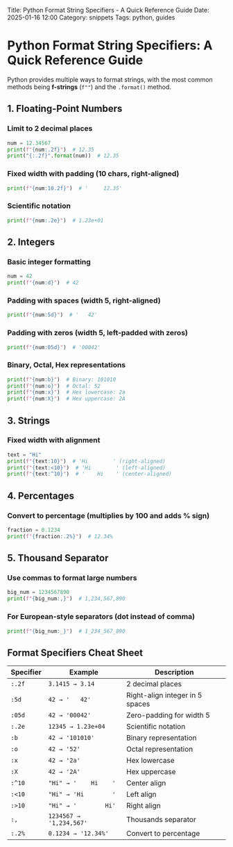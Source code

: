 Title: Python Format String Specifiers - A Quick Reference Guide
Date: 2025-01-16 12:00
Category: snippets
Tags: python, guides

# Python Format String Specifiers: A Quick Reference Guide

Python provides multiple ways to format strings, with the most common methods being **f-strings** (`f""`) and
the `.format()` method.

## 1. Floating-Point Numbers

### Limit to 2 decimal places

```python
num = 12.34567
print(f"{num:.2f}")  # 12.35
print("{:.2f}".format(num))  # 12.35
```

### Fixed width with padding (10 chars, right-aligned)

```python
print(f"{num:10.2f}")  # '     12.35'
```

### Scientific notation

```python
print(f"{num:.2e}")  # 1.23e+01
```

## 2. Integers

### Basic integer formatting

```python
num = 42
print(f"{num:d}")  # 42
```

### Padding with spaces (width 5, right-aligned)

```python
print(f"{num:5d}")  # '   42'
```

### Padding with zeros (width 5, left-padded with zeros)

```python
print(f"{num:05d}")  # '00042'
```

### Binary, Octal, Hex representations

```python
print(f"{num:b}")  # Binary: 101010
print(f"{num:o}")  # Octal: 52
print(f"{num:x}")  # Hex lowercase: 2a
print(f"{num:X}")  # Hex uppercase: 2A
```

## 3. Strings

### Fixed width with alignment

```python
text = "Hi"
print(f"{text:10}")  # 'Hi        ' (right-aligned)
print(f"{text:<10}")  # 'Hi        ' (left-aligned)
print(f"{text:^10}")  # '    Hi    ' (center-aligned)
```

## 4. Percentages

### Convert to percentage (multiplies by 100 and adds % sign)

```python
fraction = 0.1234
print(f"{fraction:.2%}")  # 12.34%
```

## 5. Thousand Separator

### Use commas to format large numbers

```python
big_num = 1234567890
print(f"{big_num:,}")  # 1,234,567,890
```

### For European-style separators (dot instead of comma)

```python
print(f"{big_num:_}")  # 1_234_567_890
```

## Format Specifiers Cheat Sheet

| Specifier | Example | Description |
|-----------|---------|-------------|
| `:.2f` | `3.1415 → 3.14` | 2 decimal places |
| `:5d` | `42 → '   42'` | Right-align integer in 5 spaces |
| `:05d` | `42 → '00042'` | Zero-padding for width 5 |
| `:.2e` | `12345 → 1.23e+04` | Scientific notation |
| `:b` | `42 → '101010'` | Binary representation |
| `:o` | `42 → '52'` | Octal representation |
| `:x` | `42 → '2a'` | Hex lowercase |
| `:X` | `42 → '2A'` | Hex uppercase |
| `:^10` | `"Hi" → '    Hi    '` | Center align |
| `:<10` | `"Hi" → 'Hi        '` | Left align |
| `:>10` | `"Hi" → '        Hi'` | Right align |
| `:,` | `1234567 → '1,234,567'` | Thousands separator |
| `:.2%` | `0.1234 → '12.34%'` | Convert to percentage |
